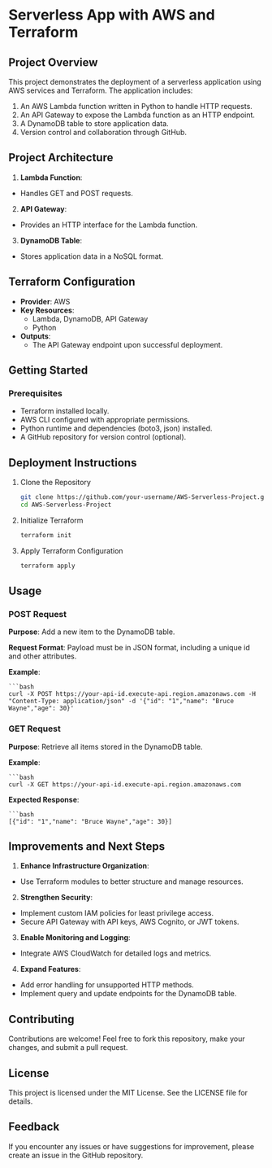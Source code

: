 # Serverless App with AWS and Terraform

## Project Overview

This project demonstrates the deployment of a serverless application using AWS services and Terraform. The application includes:

1. An AWS Lambda function written in Python to handle HTTP requests.
2. An API Gateway to expose the Lambda function as an HTTP endpoint.
3. A DynamoDB table to store application data.
4. Version control and collaboration through GitHub.

## Project Architecture

1. **Lambda Function**:
- Handles GET and POST requests.
2. **API Gateway**:
- Provides an HTTP interface for the Lambda function.
3. **DynamoDB Table**:
- Stores application data in a NoSQL format.

## Terraform Configuration

- **Provider**: AWS
- **Key Resources**:
  - Lambda, DynamoDB, API Gateway
  - Python
- **Outputs**:
  - The API Gateway endpoint upon successful deployment.  

## Getting Started
### Prerequisites
- Terraform installed locally.
- AWS CLI configured with appropriate permissions.
- Python runtime and dependencies (boto3, json) installed.
- A GitHub repository for version control (optional).

## Deployment Instructions
1. Clone the Repository
    ```bash
    git clone https://github.com/your-username/AWS-Serverless-Project.git
    cd AWS-Serverless-Project
2. Initialize Terraform
    ```bash
    terraform init
3. Apply Terraform Configuration
    ```bash
    terraform apply

## Usage
### POST Request
**Purpose**: Add a new item to the DynamoDB table.

**Request Format**: Payload must be in JSON format, including a unique id and other attributes.

**Example**:

    ```bash
    curl -X POST https://your-api-id.execute-api.region.amazonaws.com -H "Content-Type: application/json" -d '{"id": "1","name": "Bruce Wayne","age": 30}'

### GET Request
**Purpose**: Retrieve all items stored in the DynamoDB table.

**Example**:

    ```bash
    curl -X GET https://your-api-id.execute-api.region.amazonaws.com

**Expected Response**:

    ```bash
    [{"id": "1","name": "Bruce Wayne","age": 30}]
    
## Improvements and Next Steps
1. **Enhance Infrastructure Organization**:
- Use Terraform modules to better structure and manage resources.
2. **Strengthen Security**:
- Implement custom IAM policies for least privilege access.
- Secure API Gateway with API keys, AWS Cognito, or JWT tokens.
3. **Enable Monitoring and Logging**:
- Integrate AWS CloudWatch for detailed logs and metrics.
4. **Expand Features**:
- Add error handling for unsupported HTTP methods.
- Implement query and update endpoints for the DynamoDB table.

## Contributing
Contributions are welcome! Feel free to fork this repository, make your changes, and submit a pull request.

## License
This project is licensed under the MIT License. See the LICENSE file for details.

## Feedback
If you encounter any issues or have suggestions for improvement, please create an issue in the GitHub repository.